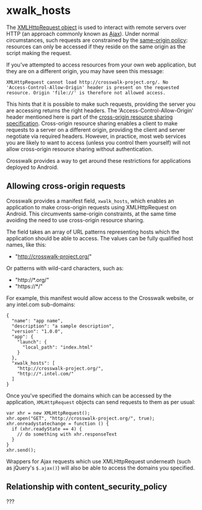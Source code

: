 # xwalk_hosts

The [XMLHttpRequest object](http://www.w3.org/TR/XMLHttpRequest/) is used to interact with remote servers over HTTP (an approach commonly known as [Ajax](http://www.adaptivepath.com/ideas/ajax-new-approach-web-applications/)). Under normal circumstances, such requests are constrained by the [same-origin policy](http://www.w3.org/Security/wiki/Same_Origin_Policy): resources can only be accessed if they reside on the same origin as the script making the request.

If you've attempted to access resources from your own web application, but they are on a different origin, you may have seen this message:

    XMLHttpRequest cannot load http://crosswalk-project.org/. No
    'Access-Control-Allow-Origin' header is present on the requested
    resource. Origin 'file://' is therefore not allowed access.

This hints that it is possible to make such requests, providing the server you are accessing returns the right headers. The 'Access-Control-Allow-Origin' header mentioned here is part of the [cross-origin resource sharing specification](http://www.w3.org/TR/cors/). Cross-origin resource sharing enables a client to make requests to a server on a different origin, providing the client and server negotiate via required headers. However, in practice, most web services you are likely to want to access (unless you control them yourself) will not allow cross-origin resource sharing without authentication.

Crosswalk provides a way to get around these restrictions for applications deployed to Android.

## Allowing cross-origin requests

Crosswalk provides a manifest field, `xwalk_hosts`, which enables an application to make cross-origin requests using XMLHttpRequest on Android. This circumvents same-origin constraints, at the same time avoiding the need to use cross-origin resource sharing.

The field takes an array of URL patterns representing hosts which the application should be able to access. The values can be fully qualified host names, like this:

* "http://crosswalk-project.org/"

Or patterns with wild-card characters, such as:

* "http://*.org/"
* "https://*/"

For example, this manifest would allow access to the Crosswalk website, or any intel.com sub-domains:

    {
      "name": "app name",
      "description": "a sample description",
      "version": "1.0.0",
      "app": {
        "launch": {
          "local_path": "index.html"
        }
      },
      "xwalk_hosts": [
        "http://crosswalk-project.org/",
        "http://*.intel.com/"
      ]
    }

Once you've specified the domains which can be accessed by the application, `XMLHttpRequest` objects can send requests to them as per usual:

    var xhr = new XMLHttpRequest();
    xhr.open("GET", "http://crosswalk-project.org/", true);
    xhr.onreadystatechange = function () {
      if (xhr.readyState == 4) {
        // do something with xhr.responseText
      }
    }
    xhr.send();

Wrappers for Ajax requests which use XMLHttpRequest underneath (such as jQuery's `$.ajax()`) will also be able to access the domains you specified.

## Relationship with content_security_policy

???
